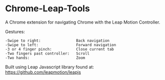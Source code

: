 Chrome-Leap-Tools
=================

A Chrome extension for navigating Chrome with the Leap Motion Controller. 


Gestures:

    -Swipe to right:                Back navigation
    -Swipe to left:                 Forward navigation
    -3 or 4 finger pinch:           Close current tab
    -Two fingers past controller:   Scroll
    -Two hands:                     Zoom


Built using Leap Javascript library found at: https://github.com/leapmotion/leapjs

